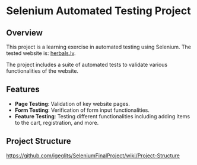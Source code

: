 # Selenium Automated Testing Project


## Overview

This project is a learning exercise in automated testing using Selenium. The tested website is: [herbals.lv](http://www.herbals.lv).

The project includes a suite of automated tests to validate various functionalities of the website.

## Features

- **Page Testing**: Validation of key website pages.
- **Form Testing**: Verification of form input functionalities.
- **Feature Testing**: Testing different functionalities including adding items to the cart, registration, and more.

## Project Structure

https://github.com/igeglits/SeleniumFinalProject/wiki/Project-Structure
